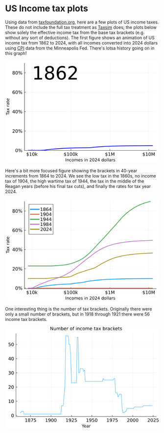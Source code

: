 # US Income tax plots

Using data from [taxfoundation.org](https://taxfoundation.org/data/all/federal/historical-income-tax-rates-brackets/), 
here are a few plots of US income taxes. These do not include the full tax treatment as
[Taxsim](https://www.nber.org/research/data/taxsim) does; the plots below show solely the effective
income tax from the base tax brackets (e.g. without any sort of deductions).
The first figure shows an animation of US income tax from 1862 to 2024,
with all incomes converted into 2024 dollars using
[CPI](https://www.minneapolisfed.org/about-us/monetary-policy/inflation-calculator/consumer-price-index-1800-)
data from the Minneapolis Fed. There's lotsa history going on in this graph!

![Animated tax brackts](animatedBrackets.gif)

Here's a bit more focused figure showing the brackets in 40-year increments from 1864 to 2024.
We see the low tax in the 1860s, no income tax of 1904, the high wartime tax of 1944, 
the tax in the middle of the Reagan years (before his final tax cuts), 
and finally the rates for tax year 2024.

![Forty-year increments](fortyYearIncrements.png)

One interesting thing is the number of tax brackets. Originally there were only a small 
number of brackets, but in 1918 through 1921 there were 56 income tax brackets.

![Number of Brackets](numberOfBrackets.png)
